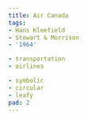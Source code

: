 ```yaml
---
title: Air Canada
tags:
- Hans Kleefield
- Stewart & Morrison
- '1964'

- transportation
- airlines

- symbolic
- circular
- leafy
pad: 2
---
```


